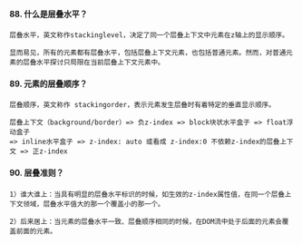#### 88. 什么是层叠水平？

```
层叠水平，英文称作stackinglevel，决定了同一个层叠上下文中元素在z轴上的显示顺序。

显而易见，所有的元素都有层叠水平，包括层叠上下文元素，也包括普通元素。然而，对普通元素的层叠水平探讨只局限在当前层叠上下文元素中。
```

#### 89. 元素的层叠顺序？

```
层叠顺序，英文称作 stackingorder，表示元素发生层叠时有着特定的垂直显示顺序。

层叠上下文（background/border）=> 负z-index => block块状水平盒子 => float浮动盒子 
=> inline水平盒子 => z-index: auto 或看成 z-index:0 不依赖z-index的层叠上下文 => 正z-index
```

#### 90. 层叠准则？

```
1）谁大谁上：当具有明显的层叠水平标识的时候，如生效的z-index属性值，在同一个层叠上下文领域，层叠水平值大的那一个覆盖小的那一个。

2）后来居上：当元素的层叠水平一致、层叠顺序相同的时候，在DOM流中处于后面的元素会覆盖前面的元素。
```

